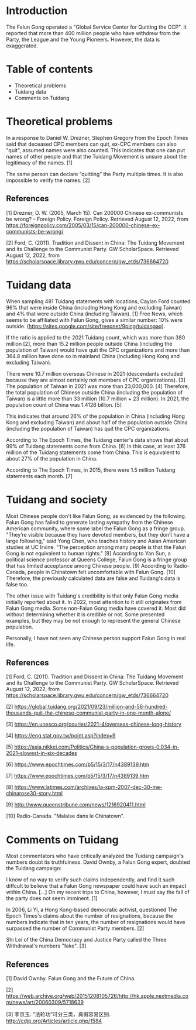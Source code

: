 # Introduction
The Falun Gong operated a "Global Service Center for Quitting the CCP". It reported that more than 400 million people who have withdrew from the Party, the League and the Young Pioneers. However, the data is exaggerated.

# Table of contents
 - Theoretical problems
 - Tuidang data
 - Comments on Tuidang

# Theoretical problems
In a response to Daniel W. Drezner, Stephen Gregory from the Epoch Times said that deceased CPC members can quit, ex-CPC members can also "quit", assumed names were also counted. This indicates that one can put names of other people and that the Tuidang Movement is unsure about the legitimacy of the names. [1]

The same person can declare “quitting” the Party multiple times. It is also impossible to verify the names. [2]

## References
[1] Drezner, D. W. (2005, March 15). Can 200000 Chinese ex-communists be wrong? – Foreign Policy. Foreign Policy. Retrieved August 12, 2022, from https://foreignpolicy.com/2005/03/15/can-200000-chinese-ex-communists-be-wrong/ 

[2] Ford, C. (2011). Tradition and Dissent in China: The Tuidang Movement and its Challenge to the Communist Party. GW ScholarSpace. Retrieved August 12, 2022, from https://scholarspace.library.gwu.edu/concern/gw_etds/736664720

# Tuidang data
When sampling 481 Tuidang statements with locations, Caylan Ford counted 96% that were inside China (including Hong Kong and excluding Taiwan) and 4% that were outside China (including Taiwan). [1] Free News, which seems to be affiliated with Falun Gong, gives a similar number: 10% were outside. (https://sites.google.com/site/freepnet/9ping/tuidangaq).

If the ratio is applied to the 2021 Tuidang count, which was more than 380 million [2], more than 15.2 million people outside China (including the population of Taiwan) would have quit the CPC organizations and more than 364.8 million have done so in mainland China (including Hong Kong and excluding Taiwan).

There were 10.7 million overseas Chinese in 2021 (descendants excluded because they are almost certainly not members of CPC organizations). [3] The population of Taiwan in 2021 was more than 23,000,000. [4] Therefore, the total population of Chinese outside China (including the population of Taiwan) is a little more than 33 million (10.7 million + 23 million). In 2021, the population count of China was 1.4126 billion. [5]

This indicates that around 26% of the population in China (including Hong Kong and excluding Taiwan) and about half of the population outside China (including the population of Taiwan) has quit the CPC organizations.

According to The Epoch Times, the Tuidang center's data shows that about 99% of Tuidang statements come from China. [6] In this case, at least 376 million of the Tuidang statements come from China. This is equivalent to about 27% of the population in China.

According to The Epoch Times, in 2015, there were 1.5 million Tuidang statements each month. [7]

# Tuidang and society
Most Chinese people don't like Falun Gong, as evidenced by the following. Falun Gong has failed to generate lasting sympathy from the Chinese American community, where some label the Falun Gong as a fringe group. "They’re visible because they have devoted members, but they don’t have a large following," said Yong Chen, who teaches history and Asian American studies at UC Irvine. "The perception among many people is that the Falun Gong is not equivalent to human rights." [8] According to Yan Sun, a political science professor at Queens College, Falun Gong is a fringe group that has limited acceptance among Chinese people. [9] According to Radio-Canada, people in Chinatown felt uncomfortable with Falun Gong. [10] Therefore, the previously calculated data are false and Tuidang's data is false too.

The other issue with Tuidang's credibility is that only Falun Gong media initially reported about it. In 2022, most attention to it still originates from Falun Gong media. Some non-Falun Gong media have covered it. Most did without determining whether it is credible or not. Some presented examples, but they may be not enough to represent the general Chinese population.

Personally, I have not seen any Chinese person support Falun Gong in real life.

## References
[1] Ford, C. (2011). Tradition and Dissent in China: The Tuidang Movement and its Challenge to the Communist Party. GW ScholarSpace. Retrieved August 12, 2022, from https://scholarspace.library.gwu.edu/concern/gw_etds/736664720

[2] https://global.tuidang.org/2021/09/23/million-and-56-hundred-thousands-quit-the-chinese-communist-party-in-one-month-alone/

[3] https://en.unesco.org/courier/2021-4/overseas-chinese-long-history

[4] https://eng.stat.gov.tw/point.asp?index=9

[5] https://asia.nikkei.com/Politics/China-s-population-grows-0.034-in-2021-slowest-in-six-decades

[6] https://www.epochtimes.com/b5/15/3/17/n4389139.htm

[7] https://www.epochtimes.com/b5/15/3/17/n4389139.htm

[8] https://www.latimes.com/archives/la-xpm-2007-dec-30-me-chinarose30-story.html

[9] http://www.queenstribune.com/news/1216920411.html

[10] Radio-Canada. "Malaise dans le Chinatown".

# Comments on Tuidang
Most commentators who have critically analyzed the Tuidang campaign's numbers doubt its truthfulness. David Ownby, a Falun Gong expert, doubted the Tuidang campaign: 

I know of no way to verify such claims independently, and find it such diffcult to believe that a Falun Gong newspaper could have such an impact within China. [...] On my recent trips to China, however, I must say the fall of the party does not seem imminent. [1] 

In 2006, Li Yi, a Hong Kong-based democratic activist, questioned The Epoch Times's claims about the number of resignations, because the numbers indicate that in ten years, the number of resignations would have surpassed the number of Communist Party members. [2]

Shi Lei of the China Democracy and Justice Party called the Three Withdrawal's numbers "fake". [3]

## References
[1] David Ownby. Falun Gong and the Future of China. 

[2] https://web.archive.org/web/20151208105726/http://hk.apple.nextmedia.com/news/art/20060309/5718639

[3] 李京玉. “法轮功”可分三类，真假容易区别. http://cdjp.org/Articles/article.php/1584
